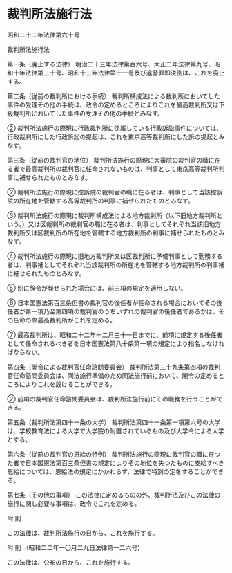 # 裁判所法施行法

昭和二十二年法律第六十号

裁判所法施行法

第一条（廃止する法律） 明治二十三年法律第百六号、大正二年法律第九号、昭和十年法律第三十号、昭和十三年法律第十一号及び違警罪即決例は、これを廃止する。

第二条（従前の裁判所における手続） 裁判所構成法による裁判所においてした事件の受理その他の手続は、政令の定めるところによりこれを最高裁判所又は下級裁判所においてした事件の受理その他の手続とみなす。

② 裁判所法施行の際現に行政裁判所に係属している行政訴訟事件については、行政裁判所にした行政訴訟の提起は、これを東京高等裁判所にした訴の提起とみなす。

第三条（従前の裁判官の地位） 裁判所法施行の際現に大審院の裁判官の職に在る者で最高裁判所の裁判官に任命されないものは、判事として東京高等裁判所判事に補せられたものとみなす。

② 裁判所法施行の際現に控訴院の裁判官の職に在る者は、判事として当該控訴院の所在地を管轄する高等裁判所の判事に補せられたものとみなす。

③ 裁判所法施行の際現に裁判所構成法による地方裁判所（以下旧地方裁判所という。）又は区裁判所の裁判官の職に在る者は、判事としてそれぞれ当該旧地方裁判所又は区裁判所の所在地を管轄する地方裁判所の判事に補せられたものとみなす。

④ 裁判所法施行の際現に旧地方裁判所又は区裁判所に予備判事として勤務する者は、判事補としてそれぞれ当該裁判所の所在地を管轄する地方裁判所の判事補に補せられたものとみなす。

⑤ 別に辞令が発せられた場合には、前三項の規定を適用しない。

⑥ 日本国憲法第百三条但書の裁判官の後任者が任命される場合においてその後任者が第一項乃至第四項の裁判官のうちいずれの裁判官の後任者であるかは、その任命の際最高裁判所がこれを定める。

⑦ 最高裁判所は、昭和二十二年十二月三十一日までに、前項に規定する後任者として任命されるべき者を日本国憲法第八十条第一項の規定により指名しなければならない。

第四条（閣令による裁判官任命諮問委員会） 裁判所法第三十九条第四項の裁判官任命諮問委員会は、同法施行準備のため同法施行前において、閣令の定めるところによりこれを設けることができる。

② 前項の裁判官任命諮問委員会は、裁判所法施行前にその職務を行うことができる。

第五条（裁判所法第四十一条の大学） 裁判所法第四十一条第一項第六号の大学は、学校教育法による大学で大学院の附置されているもの及び大学令による大学とする。

第六条（従前の裁判官の恩給の特例） 裁判所法施行の際現に裁判官の職に在つた者で日本国憲法第百三条但書の規定によりその地位を失つたものに支給すべき恩給については、恩給法の規定にかかわらず、法律で特別の定をすることができる。

第七条（その他の事項） この法律に定めるものの外、裁判所法及びこの法律の施行に関し必要な事項は、政令でこれを定める。

附 則

この法律は、裁判所法施行の日から、これを施行する。

附 則 （昭和二二年一〇月二九日法律第一二六号）

この法律は、公布の日から、これを施行する。
